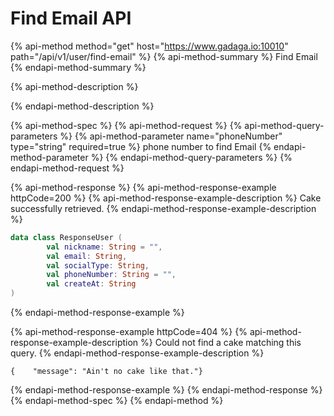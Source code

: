 # Find Email API

{% api-method method="get" host="https://www.gadaga.io:10010" path="/api/v1/user/find-email" %}
{% api-method-summary %}
Find Email
{% endapi-method-summary %}

{% api-method-description %}

{% endapi-method-description %}

{% api-method-spec %}
{% api-method-request %}
{% api-method-query-parameters %}
{% api-method-parameter name="phoneNumber" type="string" required=true %}
phone number to find Email
{% endapi-method-parameter %}
{% endapi-method-query-parameters %}
{% endapi-method-request %}

{% api-method-response %}
{% api-method-response-example httpCode=200 %}
{% api-method-response-example-description %}
Cake successfully retrieved.
{% endapi-method-response-example-description %}

```kotlin
data class ResponseUser (
        val nickname: String = "",
        val email: String,
        val socialType: String,
        val phoneNumber: String = "",
        val createAt: String
)
```
{% endapi-method-response-example %}

{% api-method-response-example httpCode=404 %}
{% api-method-response-example-description %}
Could not find a cake matching this query.
{% endapi-method-response-example-description %}

```
{    "message": "Ain't no cake like that."}
```
{% endapi-method-response-example %}
{% endapi-method-response %}
{% endapi-method-spec %}
{% endapi-method %}



